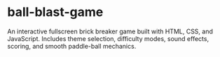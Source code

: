 # ball-blast-game
An interactive fullscreen brick breaker game built with HTML, CSS, and JavaScript. Includes theme selection, difficulty modes, sound effects, scoring, and smooth paddle-ball mechanics.

